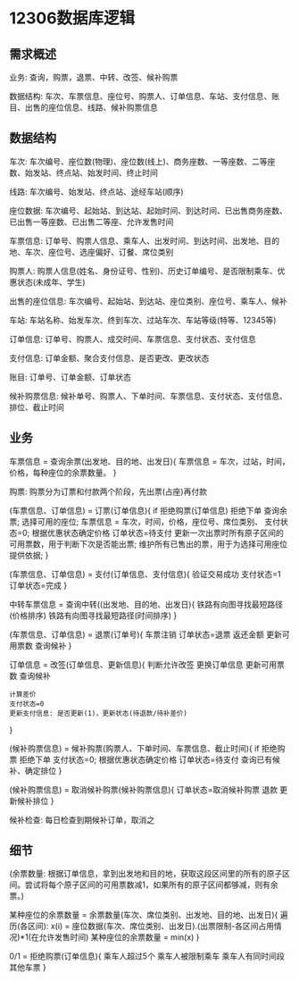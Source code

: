 # 12306数据库逻辑 #

## 需求概述 #

业务: 查询，购票，退票、中转、改签、候补购票

数据结构: 车次、车票信息、座位号、购票人、订单信息、车站、支付信息、账目、出售的座位信息、线路、候补购票信息

## 数据结构 #

车次: 车次编号、座位数(物理)、座位数(线上)、商务座数、一等座数、二等座数、始发站、终点站、始发时间、终止时间

线路: 车次编号、始发站、终点站、途经车站(顺序)

座位数据: 车次编号、起始站、到达站、起始时间、到达时间、已出售商务座数、已出售一等座数、已出售二等座、允许发售时间

车票信息: 订单号、购票人信息、乘车人、出发时间、到达时间、出发地、目的地、车次、座位号、选座偏好、订餐、席位类别

购票人: 购票人信息(姓名、身份证号、性别)、历史订单编号、是否限制乘车、优惠状态(未成年、学生)

出售的座位信息: 车次编号、起始站、到达站、座位类别、座位号、乘车人、候补

车站: 车站名称、始发车次、终到车次、过站车次、车站等级(特等、12345等)

订单信息: 订单号、购票人、成交时间、车票信息、支付状态、支付信息

支付信息: 订单金额、聚合支付信息、是否更改、更改状态

账目: 订单号、订单金额、订单状态

候补购票信息: 候补单号、购票人、下单时间、车票信息、支付状态、支付信息、排位、截止时间

## 业务 #

车票信息 = 查询余票(出发地、目的地、出发日){
    车票信息 = 车次，过站，时间，价格，每种座位的余票数量。
}

购票: 购票分为订票和付款两个阶段，先出票(占座)再付款

(车票信息、订单信息) = 订票(订单信息){
    if 拒绝购票(订单信息)
        拒绝下单
    查询余票;
    选择可用的座位;
    车票信息 = 车次，时间，价格，座位号、席位类别、
    支付状态=0;
    根据优惠状态确定价格
    订单状态=待支付
    更新一次出票时所有原子区间的可用票数，用于判断下次是否能出票;
    维护所有已售出的票，用于为选择可用座位提供依据;
}

(车票信息、订单信息) = 支付(订单信息、支付信息){
    验证交易成功
    支付状态=1
    订单状态=完成
}

中转车票信息 = 查询中转((出发地、目的地、出发日){
    铁路有向图寻找最短路径(价格排序)
    铁路有向图寻找最短路径(时间排序)
}

(车票信息、订单信息) = 退票(订单号){
    车票注销
    订单状态=退票
    返还金额
    更新可用票数
    查询候补
}

订单信息 = 改签(订单信息、更新信息){
    判断允许改签
    更换订单信息
    更新可用票数
    查询候补

    计算差价
    支付状态=0
    更新支付信息: 是否更新(1)，更新状态(待退款/待补差价)
}

(候补购票信息) = 候补购票(购票人、下单时间、车票信息、截止时间){
    if 拒绝购票
        拒绝下单
    支付状态=0;
    根据优惠状态确定价格
    订单状态=待支付
    查询已有候补、确定排位
}

(候补购票信息) = 取消候补购票(候补购票信息){
    订单状态=取消候补购票
    退款
    更新候补排位
}

候补检查: 每日检查到期候补订单，取消之

## 细节 #

(余票数量: 根据订单信息，拿到出发地和目的地，获取这段区间里的所有的原子区间。尝试将每个原子区间的可用票数减1，如果所有的原子区间都够减，则有余票。)

某种座位的余票数量 = 余票数量(车次、席位类别、出发地、目的地、出发日){
    遍历(各区间):
        x(i) = 座位数据(车次、席位类别、出发日).(出票限制-各区间占用情况)*1(在允许发售时间)
    某种座位的余票数量 = min(x)
}

0/1 = 拒绝购票(订单信息){
    乘车人超过5个
    乘车人被限制乘车
    乘车人有同时间段其他车票
}
